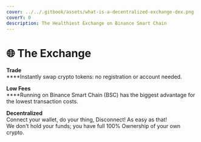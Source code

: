 ```yaml
---
cover: ../../.gitbook/assets/what-is-a-decentralized-exchange-dex.png
coverY: 0
description: The Healthiest Exchange on Binance Smart Chain
---
```


# 🌐 The Exchange

**Trade**\
****Instantly swap crypto tokens: no registration or account needed.

**Low Fees**\
****Running on Binance Smart Chain (BSC) has the biggest advantage for the lowest transaction costs.

**Decentralized**\
Connect your wallet, do your thing, Disconnect! As easy as that!\
We don't hold your funds; you have full 100% Ownership of your own crypto.
